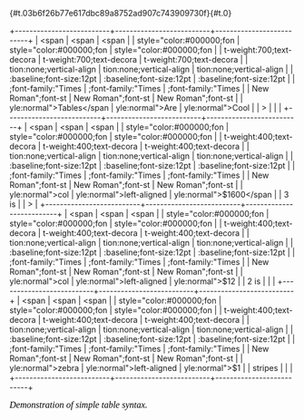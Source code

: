 <span
style="color:#000000;font-weight:400;text-decoration:none;vertical-align:baseline;font-size:11pt;font-family:&quot;Arial&quot;;font-style:normal"></span>

[](){#t.03b6f26b77e617dbc89a8752ad907c743909730f}[](){#t.0}

+--------------------------+--------------------------+--------------------------+
| <span                    | <span                    | <span                    |
| style="color:#000000;fon | style="color:#000000;fon | style="color:#000000;fon |
| t-weight:700;text-decora | t-weight:700;text-decora | t-weight:700;text-decora |
| tion:none;vertical-align | tion:none;vertical-align | tion:none;vertical-align |
| :baseline;font-size:12pt | :baseline;font-size:12pt | :baseline;font-size:12pt |
| ;font-family:&quot;Times | ;font-family:&quot;Times | ;font-family:&quot;Times |
|  New Roman&quot;;font-st |  New Roman&quot;;font-st |  New Roman&quot;;font-st |
| yle:normal">Tables</span | yle:normal">Are</span>   | yle:normal">Cool</span>  |
| >                        |                          |                          |
+--------------------------+--------------------------+--------------------------+
| <span                    | <span                    | <span                    |
| style="color:#000000;fon | style="color:#000000;fon | style="color:#000000;fon |
| t-weight:400;text-decora | t-weight:400;text-decora | t-weight:400;text-decora |
| tion:none;vertical-align | tion:none;vertical-align | tion:none;vertical-align |
| :baseline;font-size:12pt | :baseline;font-size:12pt | :baseline;font-size:12pt |
| ;font-family:&quot;Times | ;font-family:&quot;Times | ;font-family:&quot;Times |
|  New Roman&quot;;font-st |  New Roman&quot;;font-st |  New Roman&quot;;font-st |
| yle:normal">col          | yle:normal">left-aligned | yle:normal">\$1600</span |
| 3 is</span>              | </span>                  | >                        |
+--------------------------+--------------------------+--------------------------+
| <span                    | <span                    | <span                    |
| style="color:#000000;fon | style="color:#000000;fon | style="color:#000000;fon |
| t-weight:400;text-decora | t-weight:400;text-decora | t-weight:400;text-decora |
| tion:none;vertical-align | tion:none;vertical-align | tion:none;vertical-align |
| :baseline;font-size:12pt | :baseline;font-size:12pt | :baseline;font-size:12pt |
| ;font-family:&quot;Times | ;font-family:&quot;Times | ;font-family:&quot;Times |
|  New Roman&quot;;font-st |  New Roman&quot;;font-st |  New Roman&quot;;font-st |
| yle:normal">col          | yle:normal">left-aligned | yle:normal">\$12</span>  |
| 2 is</span>              | </span>                  |                          |
+--------------------------+--------------------------+--------------------------+
| <span                    | <span                    | <span                    |
| style="color:#000000;fon | style="color:#000000;fon | style="color:#000000;fon |
| t-weight:400;text-decora | t-weight:400;text-decora | t-weight:400;text-decora |
| tion:none;vertical-align | tion:none;vertical-align | tion:none;vertical-align |
| :baseline;font-size:12pt | :baseline;font-size:12pt | :baseline;font-size:12pt |
| ;font-family:&quot;Times | ;font-family:&quot;Times | ;font-family:&quot;Times |
|  New Roman&quot;;font-st |  New Roman&quot;;font-st |  New Roman&quot;;font-st |
| yle:normal">zebra        | yle:normal">left-aligned | yle:normal">\$1</span>   |
| stripes</span>           | </span>                  |                          |
+--------------------------+--------------------------+--------------------------+

<span
style="font-size:12pt;font-family:&quot;Times New Roman&quot;;font-style:italic;color:#000000;font-weight:400">Demonstration
of simple table syntax.</span>

<div>

<span
style="font-size:12pt;font-family:&quot;Times New Roman&quot;;color:#000000;font-weight:400"> </span>

</div>
